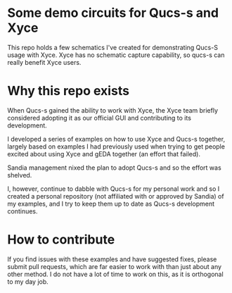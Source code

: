 # Some demo circuits for Qucs-s and Xyce

This repo holds a few schematics I've created for demonstrating Qucs-S
usage with Xyce.  Xyce has no schematic capture capability, so qucs-s
can really benefit Xyce users.

# Why this repo exists

When Qucs-s gained the ability to work with Xyce, the Xyce team
briefly considered adopting it as our official GUI and contributing to
its development.

I developed a series of examples on how to use Xyce and Qucs-s
together, largely based on examples I had previously used when trying
to get people excited about using Xyce and gEDA together (an effort
that failed).

Sandia management nixed the plan to adopt Qucs-s and so the effort was
shelved.

I, however, continue to dabble with Qucs-s for my personal work and so
I created a personal repository (not affiliated with or approved by
Sandia) of my examples, and I try to keep them up to date as Qucs-s
development continues.

# How to contribute

If you find issues with these examples and have suggested fixes,
please submit pull requests, which are far easier to work with than
just about any other method.  I do not have a lot of time to work on
this, as it is orthogonal to my day job.
